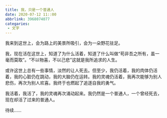 ```yaml
---
title: 我，只是一个普通人
date: 2020-07-12 11::00
abbrlink: 3968074077
categaries:
 - 文字
---
```


我来到这世上，会为路上的美景所吸引，会为一朵野花驻足。

我，现在活在这世上，知道了为什么活着，知道了什么叫做“苟非吾之所有，虽一毫而莫取”。“不以物喜，不以己悲”这就是我所追求的人生。

或许这世上总有一些事情，淡然的让人死去。但至少，我仍活着，我的肉体仍活着，我的心脏仍在跳动，我的大脑仍在运转。我的灵魂仍活着，我再次能够为别人悲伤，再次为别人欢喜。我终于也燃起了追逐自我的勇气。

我活着，我活了，我的灵魂再次涌动起来。我仍然是一个普通人，一个曾经死去，现在却活了过来的普通人。

待续……